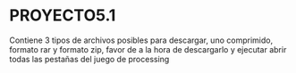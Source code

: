 # PROYECTO5.1
Contiene 3 tipos de archivos posibles para descargar, uno comprimido, formato rar y formato zip, favor de a la hora de descargarlo y ejecutar abrir todas las pestañas del juego de  processing
